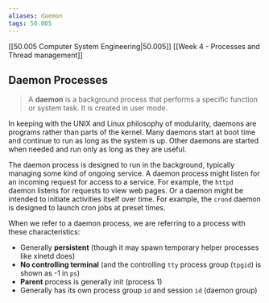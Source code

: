 ```yaml
---
aliases: daemon
tags: 50.005
---
```

[[50.005 Computer System Engineering|50.005]]
[[Week 4 - Processes and Thread management]]


## Daemon Processes
> A **daemon** is a background process that performs a specific function or system task. It is created in user mode.

In keeping with the UNIX and Linux philosophy of modularity, daemons are programs rather than parts of the kernel. Many daemons start at boot time and continue to run as long as the system is up. Other daemons are started when needed and run only as long as they are useful.

The daemon process is designed to run in the background, typically managing some kind of ongoing service. A daemon process might listen for an incoming request for access to a service. For example, the `httpd` daemon listens for requests to view web pages. Or a daemon might be intended to initiate activities itself over time. For example, the `crond` daemon is designed to launch cron jobs at preset times.

When we refer to a daemon process, we are referring to a process with these characteristics:

-   Generally **persistent** (though it may spawn temporary helper processes like xinetd does)
-   **No controlling terminal** (and the controlling `tty` process group (`tpgid`) is shown as -1 in `ps`)
-   **Parent** process is generally init (process 1)
-   Generally has its own process group `id` and session `id` (daemon group)